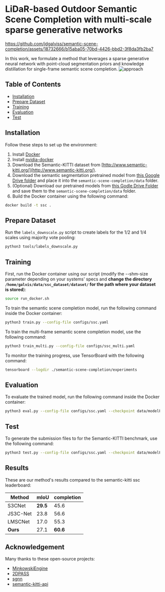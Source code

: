 # LiDaR-based Outdoor Semantic Scene Completion with multi-scale sparse generative networks

https://github.com/jdgalviss/semantic-scene-completion/assets/18732666/b15aba05-70bd-4426-bbd2-3f8da3fb2ba7


In this work, we formulate a method that leverages a sparse generative neural network with point-cloud segmentation priors and knowledge distillation for single-frame semantic scene completion.
![approach](https://github.com/jdgalviss/semantic-scene-completion/assets/18732666/5f3be7cf-9ee0-4f66-b1a2-ce7244c79f7f)

## Table of Contents
- [Installation](#installation)
- [Prepare Dataset](#prepare-dataset)
- [Training](#training)
- [Evaluation](#evaluation)
- [Test](#test)

## Installation

Follow these steps to set up the environment:

1. Install [Docker](https://docs.docker.com/engine/install/ubuntu/)
2. Install [nvidia-docker](https://docs.nvidia.com/datacenter/cloud-native/container-toolkit/install-guide.html)
3. Download the Semantic-KITTI dataset from [http://www.semantic-kitti.org/](http://www.semantic-kitti.org/).
4. Download the semantic segmentation pretrained model from [this Google Drive folder](https://drive.google.com/drive/folders/1VpY2MCp5i654pXjizFMw0mrmuxC_XboW) and place it into the `semantic-scene-completion/data` folder.
5. (Optional) Download our pretrained models from [this Godle Drive Folder](https://drive.google.com/drive/folders/14s675nQXmDg6q4fWgSG5sBfywH7ATm22?usp=sharing) and save them to the `semantic-scene-completion/data` folder.
6. Build the Docker container using the following command:

```bash
docker build -t ssc .
```
## Prepare Dataset

Run the `labels_downscale.py` script to create labels for the 1/2 and 1/4 scales using majority vote pooling:

```bash
python3 tools/labels_downscale.py
```

## Training

First, run the Docker container using our script (modify the --shm-size parameter depending on your systems' specs and **change the directory `/home/galvis/data/ssc_dataset/dataset/` for the path where your dataset is stored**):

```bash
source run_docker.sh
```

To train the semantic scene completion model, run the following command inside the Docker container:

```bash
python3 train.py --config-file configs/ssc.yaml
```

To train the multi-frame semantic scene completion model, use the following command:

```bash
python3 train_multi.py --config-file configs/ssc_multi.yaml
```

To monitor the training progress, use TensorBoard with the following command:

```bash
tensorboard --logdir ./semantic-scene-completion/experiments
```

## Evaluation

To evaluate the trained model, run the following command inside the Docker container:

```bash
python3 eval.py --config-file configs/ssc.yaml --checkpoint data/modelFULL-19.pth
```

## Test

To generate the submission files to for the Semantic-KITTI benchmark, use the following command:

```bash
python3 test.py --config-file configs/ssc.yaml --checkpoint data/modelFULL-19.pth
```
## Results
These are our method's results compared to the semantic-kitti ssc leaderboard:

| Method   | mIoU  | completion |
|----------|-------|------------|
| S3CNet   | **29.5** | 45.6       |
| JS3C-Net | 23.8  | 56.6       |
| LMSCNet  | 17.0  | 55.3       |
| **Ours**     | 27.1  |**60.6**      |

## Acknowledgement
Many thanks to these open-source projects:
- [MinkowskiEngine](https://github.com/NVIDIA/MinkowskiEngine)
- [2DPASS](https://github.com/yanx27/2DPASS)
- [sgnn](https://github.com/angeladai/sgnn)
- [semantic-kitti-api](https://github.com/PRBonn/semantic-kitti-api)

<!-- ./validate_submission.py --task completion /usr/src/app/semantic-scene-completion/output/test/sequences.zip /usr/src/app/data -->

<!-- Semantic Scene Completion on the SemanticKITTI dataset
Run jupyter lab inside Docker
jupyter lab --ip=0.0.0.0 --port=8888 --allow-root --no-browser
jupyter notebook --ip=0.0.0.0 --port=8888 --allow-root --no-browser
Evaluate Semantic-kitti ./evaluate_completion.py --dataset /usr/src/app/data --predictions /usr/src/app/semantic-scene-completion/output/valid --split valid ./evaluate_completion.py --dataset /usr/src/app/data --predictions /usr/src/app/semantic-scene-completion/output/gt --split valid -->
